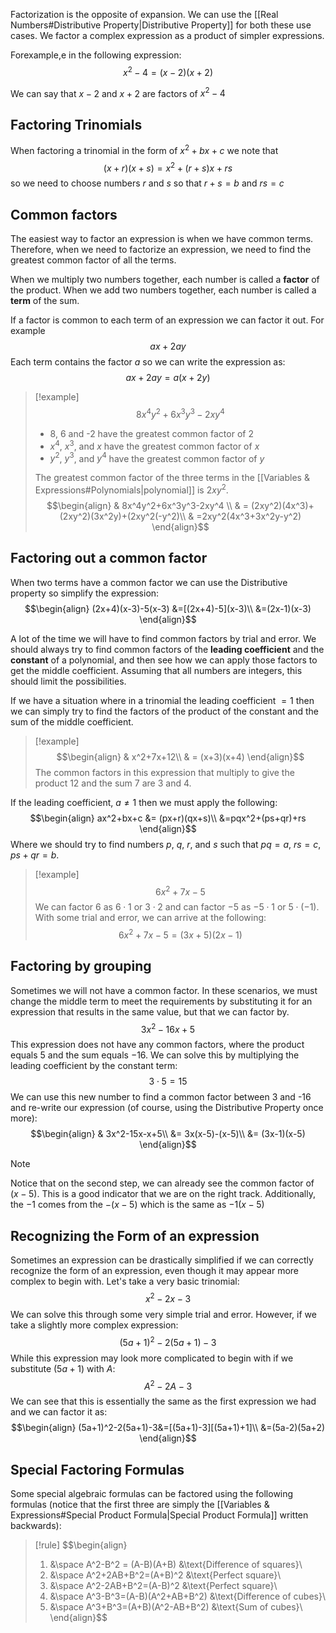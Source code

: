 Factorization is the opposite of expansion. We can use the [[Real Numbers#Distributive Property|Distributive Property]] for both these use cases. We factor a complex expression as a product of simpler expressions.

Forexample,e in the following expression:
$$x^2-4=(x-2)(x+2)$$

We can say that $x-2$ and $x+2$ are factors of $x^2-4$

## Factoring Trinomials

When factoring a trinomial in the form of $x^2+bx+c$ we note that
$$(x+r)(x+s)=x^2+(r+s)x +rs$$
so we need to choose numbers $r$ and $s$ so that $r+s=b$ and $rs=c$

## Common factors

The easiest way to factor an expression is when we have common terms. Therefore, when we need to factorize an expression, we need to find the greatest common factor of all the terms.

When we multiply two numbers together, each number is called a **factor** of the product. When we add two numbers together, each number is called a **term** of the sum.
 
If a factor is common to each term of an expression we can factor it out. For example
$$ax+2ay$$
Each term contains the factor $a$ so we can write the expression as:
$$ax+2ay = a(x+2y)$$

> [!example]
> $$8x^4y^2+6x^3y^3-2xy^4$$
> - 8, 6 and -2 have the greatest common factor of 2
> - $x^4$,  $x^3$, and $x$ have the greatest common factor of $x$
> - $y^2$, $y^3$, and $y^4$ have the greatest common factor of $y$
> 
> The greatest common factor of the three terms in the [[Variables & Expressions#Polynomials|polynomial]] is $2xy^2$.
> $$\begin{align}
> & 8x^4y^2+6x^3y^3-2xy^4 \\
> & = (2xy^2)(4x^3)+(2xy^2)(3x^2y)+(2xy^2(-y^2)\\
> & =2xy^2(4x^3+3x^2y-y^2)
> \end{align}$$

## Factoring out a common factor

When two terms have a common factor we can use the Distributive property so simplify the expression:
$$\begin{align}
(2x+4)(x-3)-5(x-3) &=[(2x+4)-5](x-3)\\
&=(2x-1)(x-3)
\end{align}$$

A lot of the time we will have to find common factors by trial and error. We should always try to find common factors of the **leading coefficient** and the **constant** of a polynomial, and then see how we can apply those factors to get the middle coefficient. Assuming that all numbers are integers, this should limit the possibilities.

If we have a situation where in a trinomial the leading coefficient $=1$ then we can simply try to find the factors of the product of the constant and the sum of the middle coefficient.
>[!example]
>$$\begin{align}
>& x^2+7x+12\\
>& = (x+3)(x+4)
>\end{align}$$
>The common factors in this expression that multiply to give the product $12$ and the sum $7$ are $3$ and $4$.

If the leading coefficient, $a\ne1$ then we must apply the following:
$$\begin{align}
ax^2+bx+c &= (px+r)(qx+s)\\
&=pqx^2+(ps+qr)+rs
\end{align}$$
Where we should try to find numbers $p$, $q$, $r$, and $s$ such that $pq=a$, $rs=c$, $ps+qr=b$.

> [!example]
> $$6x^2+7x-5$$
> We can factor $6$ as $6\cdot1$ or $3\cdot2$ and can factor $-5$ as $-5\cdot1$ or $5\cdot(-1)$. With some trial and error, we can arrive at the following:
> $$6x^2+7x-5 = (3x+5)(2x-1)$$

## Factoring by grouping

Sometimes we will not have a common factor. In these scenarios, we must change the middle term to meet the requirements by substituting it for an expression that results in the same value, but that we can factor by.
$$3x^2-16x+5$$
This expression does not have any common factors, where the product equals $5$ and the sum equals $-16$. We can solve this by multiplying the leading coefficient by the constant term:
$$3\cdot5 =15$$
We can use this new number to find a common factor between $3$ and -$16$ and re-write our expression (of course, using the Distributive Property once more):
$$\begin{align}
& 3x^2-15x-x+5\\
&= 3x(x-5)-(x-5)\\
&= (3x-1)(x-5)
\end{align}$$

> [!note]
> Notice that on the second step, we can already see the common factor of $(x-5)$. This is a good indicator that we are on the right track. Additionally, the $-1$ comes from the $-(x-5)$ which is the same as $-1(x-5)$

## Recognizing the Form of an expression

Sometimes an expression can be drastically simplified if we can correctly recognize the form of an expression, even though it may appear more complex to begin with. Let's take a very basic trinomial:
$$x^2-2x-3$$
We can solve this through some very simple trial and error. However, if we take a slightly more complex expression:
$$(5a+1)^2-2(5a+1)-3$$
While this expression may look more complicated to begin with if we substitute $(5a+1)$ with $A$:
$$A^2-2A-3$$
We can see that this is essentially the same as the first expression we had and we can factor it as:
$$\begin{align}
(5a+1)^2-2(5a+1)-3&=[(5a+1)-3][(5a+1)+1]\\
&=(5a-2)(5a+2)
\end{align}$$

## Special Factoring Formulas

Some special algebraic formulas can be factored using the following formulas (notice that the first three are simply the [[Variables & Expressions#Special Product Formula|Special Product Formula]] written backwards):
> [!rule]
> $$\begin{align}
> 1. &\space A^2-B^2 = (A-B)(A+B) &\text{Difference of squares}\\
> 2. &\space A^2+2AB+B^2=(A+B)^2 &\text{Perfect square}\\
> 3. &\space A^2-2AB+B^2=(A-B)^2 &\text{Perfect square}\\
> 4. &\space A^3-B^3=(A-B)(A^2+AB+B^2) &\text{Difference of cubes}\\
> 5. &\space A^3+B^3=(A+B)(A^2-AB+B^2) &\text{Sum of cubes}\\
> \end{align}$$

